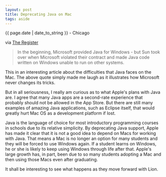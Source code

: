```yaml
---
layout: post
title: Deprecating Java on Mac
tags: aside
---
```


<p class="meta">{{ page.date | date_to_string }} - Chicago</p>

via [The Register](http://www.theregister.co.uk/2010/10/22/jobs_on_java_for_mac/)

> In the beginning, Microsoft provided Java for Windows - but Sun took over when Microsoft violated their contract and made Java code written on Windows unable to run on other systems.

This in an interesting article about the difficulties that Java faces on the Mac. The above quote simply made me laugh as it illustrates how Microsoft never changes its tricks.

But in all seriousness, I really am curious as to what Apple's plans with Java are. I agree that many Java apps are a second-rate experience that probably should not be allowed in the App Store. But there are still many examples of amazing Java applications, such as Eclipse itself, that would greatly hurt Mac OS as a development platform if lost.

Java is the language of choice for most introductory programming courses in schools due to its relative simplicity. By deprecating Java support, Apple has made it clear that it is not a good idea to depend on Macs for working with Java. That means a Mac is no longer an option for many students and they will be forced to use Windows again. If a student learns on Windows, he or she is likely to keep using Windows through life after that. Apple's large growth has, in part, been due to so many students adopting a Mac and then using those Macs even after graduating. 

It shall be interesting to see what happens as they move forward with Lion. 